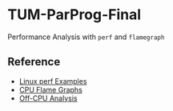 # TUM-ParProg-Final
Performance Analysis with `perf` and `flamegraph`

## Reference
* [Linux perf Examples](http://www.brendangregg.com/perf.html)
* [CPU Flame Graphs](http://www.brendangregg.com/FlameGraphs/cpuflamegraphs.html)
* [Off-CPU Analysis](http://www.brendangregg.com/offcpuanalysis.html)

